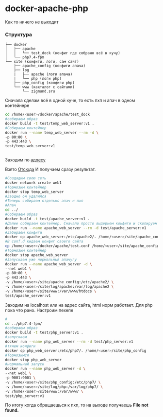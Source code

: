 # docker-apache-php

Как то ничего не выходит

### Структура

```
├── docker 
│   ├── apache
│   │   └── test_dock (конфиг где собрано всё в кучу)
│   └── php7.4-fpm
└── site (конфиги, логи, сам сайт)
    ├── apache_config (конфиги апача)
    ├── log 
    |   ├── apache (логи апача)
    |   └── php (логи php)
    ├── php_config (конфиги php)
    └── www (какталог с сайтами)
        └── zigmund.sru
```

Сначала сделам всё в одной куче, то есть пхп и апач в одном контейнере

```bash
cd /home/<user>/docker/apache/test_dock
#собираем образ
docker build -t test/temp_web_server:v1 .
#Собираем контейнер
docker run --name temp_web_server --rm -d \
-p 80:80 \
-p 443:443 \
test/temp_web_server:v1
    
```
Заходим по [адресу](http://localhost/phpinfo.php)

Взято [Отсюда](https://github.com/8ctopus/apache-php-fpm-alpine) И получаем сразу результат.

```bash
#Создадим свою сеть
docker network create web1
#Тормозим контейнер
docker stop temp_web_server
#Заодно он удалился
#Теперь собираем отдельно апач и пхп
#Апач
cd ../
#Собираем образ
docker build -t test/apache_server:v1 .
#Далее собираем контейнер. Сначало просто выдернем конфиги и скопируем их в нужное нам место
docker run --name apache_web_server --rm -d test/apache_server:v1
#Забираем конфиги
docker cp apache_web_server:/etc/apache2/. /home/<user>/site/apache_config
#В conf.d кидаем конфиг своего сайта
cp /home/<user>/docker/apache/test.conf /home/<user>/site/apache_config/conf.d/test.conf
#Тормозим контейнер
docker stop apache_web_server
#Запускаем уже нормальный апачугу
docker run --name apache_web_server -d \
--net web1 \
-p 80:80 \
-p 443:443 \
-v /home/<user>/site/apache_config:/etc/apache2/ \
-v /home/<user>/site/log/apache:/var/log/apache2 \
-v /home/<user>/site/www:/var/www/htdocs \
test/apache_server:v1
```
Заходим на localhost или на адрес сайта, html норм работает. Для php пока что рано.
Настроим пехепе

```bash
#
cd ../php7.4-fpm/
#собираем образ
docker build -t test/php_server:v1 .
#запускаем
docker run --name php_web_server --rm -d test/php_server:v1
#тянем конфиги
docker cp php_web_server:/etc/php7/. /home/<user>/site/php_config
#Тормозимся
docker stop php_web_server
#нормальный запуск
docker run --name php_web_server -d \
--net web1 \
-p 9001:9001 \
-v /home/<user>/site/php_config:/etc/php7/ \
-v /home/<user>/site/log/php:/var/log/php7/ \
-v /home/<user>/site/www:/var/www/ \
test/php_server:v1
```

По итогу когда обращаешься к пхп, то на выходе получаешь **File not found.**
